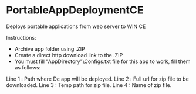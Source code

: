 # PortableAppDeploymentCE
Deploys portable applications from web server to WIN CE

Instructions:
- Archive app folder using .ZIP
- Create a direct http download link to the .ZIP
- You must fill "AppDirectory"\Configs.txt file for this app to work, fill them as follows:

Line 1 : Path where Dc app will be deployed.
Line 2 : Full url for zip file to be downloaded.
Line 3 : Temp path for zip file.
Line 4 : Name of zip file.
